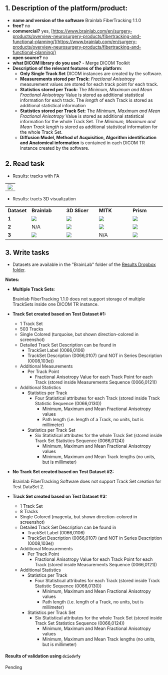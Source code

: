 ## 1. **Description of the platform/product**:

* **name and version of the software** Brainlab FiberTracking 1.1.0
* **free?** no
* **commercial?** yes, [https://www.brainlab.com/en/surgery-products/overview-neurosurgery-products/fibertracking-and-functional-planning/](https://www.brainlab.com/en/surgery-products/overview-neurosurgery-products/fibertracking-and-functional-planning/)
* **open source?** no
* **what DICOM library do you use?** - Merge DICOM Toolkit
* **Description of the relevant features of the platform**:
  * **Only Single Track Set** DICOM instances are created by the software.
  * **Measurements stored per Track:** _Fractional Anisotropy_ measurement values are stored for each track point for each track.
  * **Statistics stored per Track:** The _Minimum, Maximum and Mean Fractional Anisotropy_ Value is stored as additional statistical information for each track. The _length_ of each Track is stored as additional statistical information
  * **Statistics stored per Track Set:** The _Minimum, Maximum and Mean Fractional Anisotropy_ Value is stored as additional statistical information for the whole Track Set. The _Minimum, Maximum and Mean Track length_ is stored as additional statistical information for the whole Track Set.
  * **Diffusion Model, Method of Acquisition, Algorithm identification and Anatomical information** is contained in each DICOM TR instance created by the software.

## 2. **Read task**

* Results: tracks with FA

<table>
 <tr>
   <td>
     <img src="../brainlab/Reading-BrainLab.jpg" style="display:block;">
   </td>
 </tr>
</table>

* Results: tracts 3D visualization

<table style="width:100%;table-layout:fixed;">
 
<tr>
  <td width="10%" style="white-space: nowrap"><b>Dataset</b></td>
  <td width="23%"><b>Brainlab</b></td>
  <td width="22%"><b>3D Slicer</b></td>
  <td width="23%"><b>MITK</b></td>
  <td width="22%"><b>Prism</b></td>
</tr>

<!-- dataset_1 -->

<tr>
  <td><b>1</b></td>

  <td>
    <img src="../brainlab/brainlab-TrackSet_DataSet1.JPG" style="display:block;">  
  </td>

  <td>
    <img src="../brainlab/Slicer_TrackSet_DataSet1_Colored.JPG" style="display:block;">
  </td>

  <td>
    <img src="../brainlab/MITK_TrackSet_DataSet1.JPG" style="display:block;">
  </td>

  <td>
    <img src="../brainlab/Prism_TrackSet_DataSet1.JPG" style="display:block;">
</td>

</tr>


<!-- dataset_2 -->

<tr>
   <td><b>2</b></td>

   <td>
   N/A
   </td>

   <td>
     <img src="../brainlab/Slicer_TrackSet2_LoadedByBrainlab.JPG" style="display:block;">
   </td>

   <td>
     <img src="../brainlab/MITK_TrackSet_DataSet2.JPG" style="display:block;">
   </td>

   <td>
    <img src="../brainlab/Prism_TrackSet_DataSet2.JPG" style="display:block;">
   </td>
</tr>

<!-- dataset_3 -->

<tr>
  <td><b>3</b></td>
  <td>
    <img src="../brainlab/brainlab-TrackSet_DataSet3.JPG" style="display:block;">
  </td>

  <td>
    <img src="../brainlab/Slicer_TrackSet3_LoadedByBrainlab.JPG" style="display:block;">
  </td>

  <td>
    N/A
  </td>

  <td>
    <img src="../brainlab/Prism_TrackSet_DataSet3.JPG" style="display:block;">
</td>

</tr>
</table>

## 3. **Write tasks**

* Datasets are available in the "BrainLab" folder of the [Results Dropbox folder](https://www.dropbox.com/sh/vqp0zhagboit2hw/AAAYWmCQTHcGMh48AvhY2GNFa?dl=0).

**Notes:**

* **Multiple Track Sets**:

  Brainlab FiberTracking 1.1.0 does not support storage of multiple TrackSets inside one DICOM TR instance.

* **Track Set created based on Test Dataset \#1:**
  * 1 Track Set
  * 503 Tracks
  * Single Colored \(turquoise, but shown direction-colored in screenshot\)
  * Detailed Track Set Description can be found in    
    * TrackSet Label       \(0066,0106\)
    * TrackSet Description \(0066,0107\) \(and NOT in Series Description \(0008,103e\)\)
  * Additional Measurements
    * Per Track Point
      * Fractional Anisotropy Value for each Track Point for each Track  \(stored inside Measurements Sequence \(0066,0121\)\)
  * Additional Statistics
    * Statistics per Track
      * Four Statistical attributes for each Track \(stored inside Track Statistic Sequence \(0066,0130\)\)
        * Minimum, Maximum and Mean Fractional Anisotropy values  
        * Path length \(i.e. length of a Track, no units, but is millimeter\)     
    * Statistics per Track Set
      * Six Statistical attributes for the whole Track Set \(stored inside Track Set Statistics Sequence \(0066,0124\)\)
        * Minimum, Maximum and Mean Fractional Anisotropy values  
        * Minimum, Maximum and Mean Track lengths \(no units, but is millimeter\)
* **No Track Set created based on Test Dataset \#2:**

  Brainlab FiberTracking Software does not support Track Set creation for Test DataSet 2.

* **Track Set created based on Test Dataset \#3:**
  * 1 Track Set
  * 8 Tracks
  * Single Colored \(magenta, but shown direction-colored in screenshot\)
  * Detailed Track Set Description can be found in
    * TrackSet Label       \(0066,0106\)
    * TrackSet Description \(0066,0107\) \(and NOT in Series Description \(0008,103e\)\)
  * Additional Measurements
    * Per Track Point
      * Fractional Anisotropy Value for each Track Point for each Track  \(stored inside Measurements Sequence \(0066,0121\)\)    
  * Additional Statistics
    * Statistics per Track
      * Four Statistical attributes for each Track \(stored inside Track Statistic Sequence \(0066,0130\)\)
        * Minimum, Maximum and Mean Fractional Anisotropy values  
        * Path length \(i.e. length of a Track, no units, but is millimeter\)  
    * Statistics per Track Set
      * Six Statistical attributes for the whole Track Set \(stored inside Track Set Statistics Sequence \(0066,0124\)\)
        * Minimum, Maximum and Mean Fractional Anisotropy values  
        * Minimum, Maximum and Mean Track lengths \(no units, but is millimeter\)

#### Results of validation using `dciodvfy`

Pending
